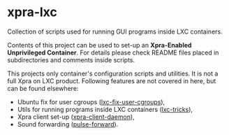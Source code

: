 # xpra-lxc

Collection of scripts used for running GUI programs inside LXC containers.

Contents of this project can be used to set-up an **Xpra-Enabled
Unprivileged Container**. For details please check README files placed
in subdirectories and comments inside scripts.

This projects only container's configuration scripts and utilities. It is not
a full Xpra on LXC product. Following features are not covered in here, but can
be found elsewhere:

 * Ubuntu fix for user cgroups ([lxc-fix-user-cgroups][lxc-fix-user-cgroups]),
 * Utils for running programs inside LXC containers ([lxc-tricks][lxc-tricks]),
 * Xpra client set-up ([xpra-client-daemon][xpra-client-daemon]),
 * Sound forwarding ([pulse-forward][pulse-forward]).

[lxc-fix-user-cgroups]: https://github.com/muroc-lab/lxc-fix-user-cgroups
[lxc-tricks]: https://github.com/muroc-lab/lxc-tricks
[xpra-client-daemon]: https://github.com/muroc-lab/xpra-client-daemon
[pulse-forward]: https://github.com/muroc-lab/pulse-forward 

